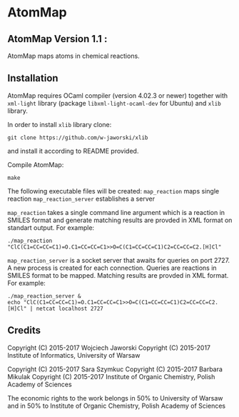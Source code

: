 # AtomMap

AtomMap Version 1.1 :
---------------------

AtomMap maps atoms in chemical reactions.

Installation
------------

AtomMap requires OCaml compiler (version 4.02.3 or newer) together with ``xml-light`` library
(package ``libxml-light-ocaml-dev`` for Ubuntu) and ``xlib`` library.

In order to install ``xlib`` library clone:

    git clone https://github.com/w-jaworski/xlib

and install it according to README provided.

Compile AtomMap:

    make

The following executable files will be created:
``map_reaction`` maps single reaction
``map_reaction_server`` establishes a server 

``map_reaction`` takes a single command line argument which is a reaction in SMILES format
and generate matching results are provded in XML format on standart output. For example:

    ./map_reaction "ClC(C1=CC=CC=C1)=O.C1=CC=CC=C1>>O=C(C1=CC=CC=C1)C2=CC=CC=C2.[H]Cl"

``map_reaction_server`` is a socket server that awaits for queries on port 2727.
A new process is created for each connection.
Queries are reactions in SMILES format to be mapped.
Matching results are provded in XML format. For example:

    ./map_reaction_server &
    echo "ClC(C1=CC=CC=C1)=O.C1=CC=CC=C1>>O=C(C1=CC=CC=C1)C2=CC=CC=C2.[H]Cl" | netcat localhost 2727

Credits
-------

Copyright (C) 2015-2017 Wojciech Jaworski <wjaworski atSPAMfree mimuw dot edu dot pl>
Copyright (C) 2015-2017 Institute of Informatics, University of Warsaw 

Copyright (C) 2015-2017 Sara Szymkuc <saraszymkuc atSPAMfree gmail dot com>
Copyright (C) 2015-2017 Barbara Mikulak <basia dot mikulak atSPAMfree gmail dot com>
Copyright (C) 2015-2017 Institute of Organic Chemistry, Polish Academy of Sciences

The economic rights to the work belongs in 50% to University of Warsaw and
in 50% to Institute of Organic Chemistry, Polish Academy of Sciences
